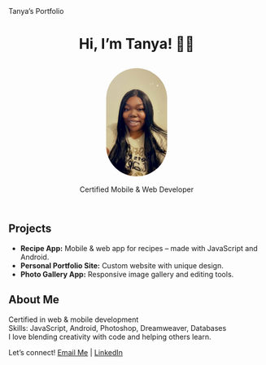 <!DOCTYPE html>
<html lang="en">
<head>
  <meta charset="UTF-8" />
 Tanya’s Portfolio 
  <link rel="stylesheet" href="style.css" />
</head>
<body>
  <header>
    <h1>Hi, I’m Tanya! 👩‍💻</h1>
<img src="https://github.com/tanyamarshman/portfolio-/blob/main/IMG_1148.jpg?raw=true" alt="Tanya's profile photo" style="width:120px; border-radius:60px; margin-top:12px;">  <p>Certified Mobile & Web Developer</p>
  </header>
  <section>
    <h2>Projects</h2>
    <ul>
      <li><strong>Recipe App:</strong> Mobile & web app for recipes – made with JavaScript and Android.</li>
      <li><strong>Personal Portfolio Site:</strong> Custom website with unique design.</li>
      <li><strong>Photo Gallery App:</strong> Responsive image gallery and editing tools.</li>
    </ul>
    <h2>About Me</h2>
    <p>
      Certified in web & mobile development<br>
      Skills: JavaScript, Android, Photoshop, Dreamweaver, Databases<br>
      I love blending creativity with code and helping others learn.
    </p>
  </section>
  <footer>
    <p>Let’s connect! 
    <a href="mailto:tonyamarshman@yahoo.com">Email Me</a> |
 <a href="https://www.linkedin.com/in/tanya-marshman-03423589" target="_blank">LinkedIn</a>
  </p>
  </footer>
</body>
</html>
